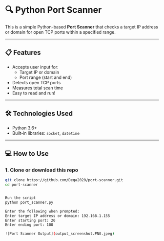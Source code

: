# 🔍 Python Port Scanner

This is a simple Python-based **Port Scanner** that checks a target IP address or domain for open TCP ports within a specified range.

---

## 📋 Features

- Accepts user input for:
  - Target IP or domain
  - Port range (start and end)
- Detects open TCP ports
- Measures total scan time
- Easy to read and run!

---

## 🛠️ Technologies Used

- Python 3.6+
- Built-in libraries: `socket`, `datetime`

---

## 💻 How to Use

### 1. Clone or download this repo

```bash
git clone https://github.com/Deqa2020/port-scanner.git
cd port-scanner


Run the script
python port_scanner.py

Enter the following when prompted:
Enter target IP address or domain: 192.168.1.155
Enter starting port: 20
Enter ending port: 100

![Port Scanner Output](output_screenshot.PNG.jpeg)







